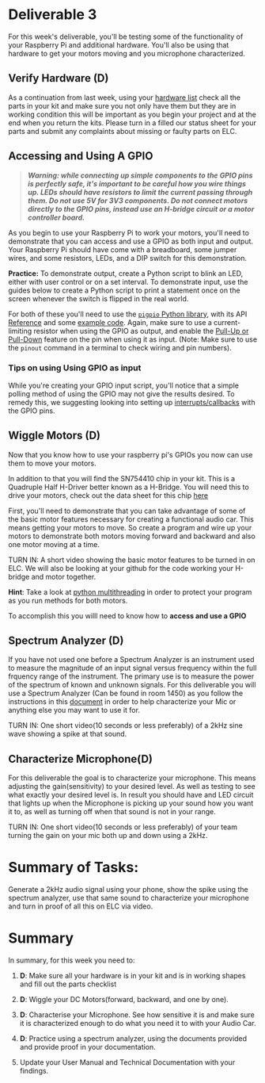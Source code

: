 # Deliverable 3

For this week's deliverable, you'll be testing some of the functionality of your Raspberry Pi and additional hardware. You'll also be using that hardware to get your motors moving and you microphone characterized.

## Verify Hardware (D)

As a continuation from last week, using your [hardware list](./images/PartList.png) check all the parts in your kit and make sure you not only have them but they are in working condition this will be important as you begin your project and at the end when you return the kits. Please turn in a filled our status sheet for your parts and submit any complaints about missing or faulty parts on ELC.


## Accessing and Using A GPIO 

>***Warning: while connecting up simple components to the GPIO pins is perfectly safe, it's important to be careful how you wire things up. LEDs should have resistors to limit the current passing through them. Do not use 5V for 3V3 components. Do not connect motors directly to the GPIO pins, instead use an H-bridge circuit or a motor controller board.***

As you begin to use your Raspberry Pi to work your motors, you'll need to demonstrate that you can access and use a GPIO as both input and output. Your Raspberry Pi should have come with a breadboard, some jumper wires, and some resistors, LEDs, and a DIP switch for this demonstration.

**Practice:** To demonstrate output, create a Python script to blink an LED, either with user control or on a set interval. To demonstrate input, use the guides below to create a Python script to print a statement once on the screen whenever the switch is flipped in the real world.

For both of these you'll need to use the [`pigpio` Python library](http://abyz.me.uk/rpi/pigpio/index.html#Type_3), with its API [Reference](http://abyz.me.uk/rpi/pigpio/python.html) and some [example code](http://abyz.me.uk/rpi/pigpio/examples.html#Python%20code). Again, make sure to use a current-limiting resistor when using the GPIO as output, and enable the [Pull-Up or Pull-Down](https://en.wikipedia.org/wiki/Pull-up_resistor) feature on the pin when using it as input. (Note: Make sure to use the `pinout` command in a terminal to check wiring and pin numbers).

### Tips on using Using GPIO as input

While you're creating your GPIO input script, you'll notice that a simple polling method of using the GPIO may not give the results desired. To remedy this, we suggesting looking into setting up [interrupts/callbacks](http://abyz.me.uk/rpi/pigpio/python.html#callback) with the GPIO pins.


## Wiggle Motors (D)

Now that you know how to use your raspberry pi's GPIOs you now can use them to move your motors.

In addition to that you will find the SN754410 chip in your kit. This is a Quadruple Half H-Driver better known as a H-Bridge. You will need this to drive your motors, check out the data sheet for this chip [here](https://www.sparkfun.com/datasheets/IC/SN754410.pdf) 

First, you'll need to demonstrate that you can take advantage of some of the basic motor features necessary for creating a functional audio car. This means getting your motors to move. So create a program and wire up your motors to demonstrate both motors moving forward and backward and also one motor moving at a time.

TURN IN: A short video showing the basic motor features to be turned in on ELC. We will also be looking at your github for the code working your H-bridge and motor together.

**Hint**: Take a look at [python multithreading](https://realpython.com/intro-to-python-threading/) in order to protect your program as you run methods for both motors.

To accomplish this you willl need to know how to **access and use a GPIO**

## Spectrum Analyzer (D)
If you have not used one before a Spectrum Analyzer is an instrument used to measure the magnitude of an input signal versus frequency within the full frquency range of the instrument. The primary use is to measure the power of the spectrum of known and unknown signals. For this deliverable you will use a Spectrum Analyzer (Can be found in room 1450) as you follow the instructions in this [document](./setup/spectrum_instr.md) in order to help characterize your Mic or anything else you may want to use it for. 

TURN IN: One short video(10 seconds or less preferably) of a 2kHz sine wave showing a spike at that sound.



## Characterize Microphone(D)

For this deliverable the goal is to characterize your microphone. This means adjusting the gain(sensitivity) to your desired level. As well as testing to see what exactly your desired level is. In result you should have and LED circuit that lights up when the Microphone is picking up your sound how you want it to, as well as turning off when that sound is not in your range.

TURN IN: One short video(10 seconds or less preferably) of your team turning the gain on your mic both up and down using a 2kHz.


# Summary of Tasks:
Generate a 2kHz audio signal using your phone, show the spike using the spectrum analyzer, use that same sound to characterize your microphone and turn in proof of all this on ELC via video.
# Summary

In summary, for this week you need to:

1. **D**: Make sure all your hardware is in your kit and is in working shapes and fill out the parts checklist 

2. **D**: Wiggle your DC Motors(forward, backward, and one by one).

3. **D**: Characterise your Microphone. See how sensitive it is and make sure it is characterized enough to do what you need it to with your Audio Car.

4. **D**: Practice using a spectrum analyzer, using the documents provided and provide proof in your documentation.

5. Update your User Manual and Technical Documentation with your findings.
